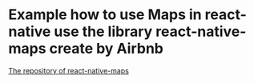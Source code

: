 # Example how to use Maps in react-native use the library react-native-maps create by Airbnb
[The repository of react-native-maps](https://github.com/react-community/react-native-maps)